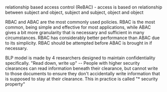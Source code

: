 relationship based access control (ReBAC) - access is based on relationship between subject and object, subject and subject, object and object

RBAC and ABAC are the most commonly used policies. RBAC is the most common, being simple and effective for most applications, while ABAC gives a bit more granularity that is necessary and sufficient in many circumstances. 
RBAC has considerably better performance than ABAC due to its simplicity. RBAC should be attempted before ABAC is brought in if necessary.

BLP model is made by 4 researchers designed to maintain confidentiality specifically. 
	"Read down, write up" -- People with higher security clearances can read information beneath their clearance, but cannot write to those documents to ensure they don't accidentally write information that is supposed to stay at their clearance. This in practice is called "* security property"